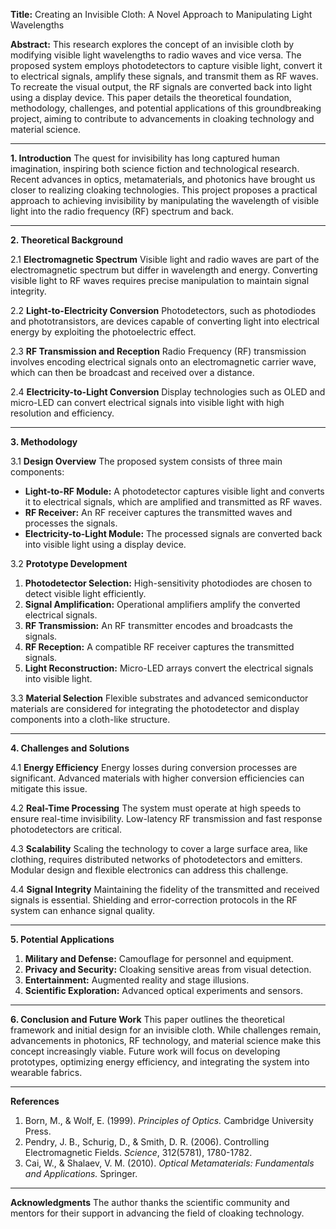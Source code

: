 **Title:** Creating an Invisible Cloth: A Novel Approach to Manipulating Light Wavelengths

**Abstract:**
This research explores the concept of an invisible cloth by modifying visible light wavelengths to radio waves and vice versa. The proposed system employs photodetectors to capture visible light, convert it to electrical signals, amplify these signals, and transmit them as RF waves. To recreate the visual output, the RF signals are converted back into light using a display device. This paper details the theoretical foundation, methodology, challenges, and potential applications of this groundbreaking project, aiming to contribute to advancements in cloaking technology and material science.

---

**1. Introduction**
The quest for invisibility has long captured human imagination, inspiring both science fiction and technological research. Recent advances in optics, metamaterials, and photonics have brought us closer to realizing cloaking technologies. This project proposes a practical approach to achieving invisibility by manipulating the wavelength of visible light into the radio frequency (RF) spectrum and back.

---

**2. Theoretical Background**

2.1 **Electromagnetic Spectrum**
Visible light and radio waves are part of the electromagnetic spectrum but differ in wavelength and energy. Converting visible light to RF waves requires precise manipulation to maintain signal integrity.

2.2 **Light-to-Electricity Conversion**
Photodetectors, such as photodiodes and phototransistors, are devices capable of converting light into electrical energy by exploiting the photoelectric effect.

2.3 **RF Transmission and Reception**
Radio Frequency (RF) transmission involves encoding electrical signals onto an electromagnetic carrier wave, which can then be broadcast and received over a distance.

2.4 **Electricity-to-Light Conversion**
Display technologies such as OLED and micro-LED can convert electrical signals into visible light with high resolution and efficiency.

---

**3. Methodology**

3.1 **Design Overview**
The proposed system consists of three main components:
- **Light-to-RF Module:** A photodetector captures visible light and converts it to electrical signals, which are amplified and transmitted as RF waves.
- **RF Receiver:** An RF receiver captures the transmitted waves and processes the signals.
- **Electricity-to-Light Module:** The processed signals are converted back into visible light using a display device.

3.2 **Prototype Development**
1. **Photodetector Selection:** High-sensitivity photodiodes are chosen to detect visible light efficiently.
2. **Signal Amplification:** Operational amplifiers amplify the converted electrical signals.
3. **RF Transmission:** An RF transmitter encodes and broadcasts the signals.
4. **RF Reception:** A compatible RF receiver captures the transmitted signals.
5. **Light Reconstruction:** Micro-LED arrays convert the electrical signals into visible light.

3.3 **Material Selection**
Flexible substrates and advanced semiconductor materials are considered for integrating the photodetector and display components into a cloth-like structure.

---

**4. Challenges and Solutions**

4.1 **Energy Efficiency**
Energy losses during conversion processes are significant. Advanced materials with higher conversion efficiencies can mitigate this issue.

4.2 **Real-Time Processing**
The system must operate at high speeds to ensure real-time invisibility. Low-latency RF transmission and fast response photodetectors are critical.

4.3 **Scalability**
Scaling the technology to cover a large surface area, like clothing, requires distributed networks of photodetectors and emitters. Modular design and flexible electronics can address this challenge.

4.4 **Signal Integrity**
Maintaining the fidelity of the transmitted and received signals is essential. Shielding and error-correction protocols in the RF system can enhance signal quality.

---

**5. Potential Applications**
1. **Military and Defense:** Camouflage for personnel and equipment.
2. **Privacy and Security:** Cloaking sensitive areas from visual detection.
3. **Entertainment:** Augmented reality and stage illusions.
4. **Scientific Exploration:** Advanced optical experiments and sensors.

---

**6. Conclusion and Future Work**
This paper outlines the theoretical framework and initial design for an invisible cloth. While challenges remain, advancements in photonics, RF technology, and material science make this concept increasingly viable. Future work will focus on developing prototypes, optimizing energy efficiency, and integrating the system into wearable fabrics.

---

**References**
1. Born, M., & Wolf, E. (1999). *Principles of Optics.* Cambridge University Press.
2. Pendry, J. B., Schurig, D., & Smith, D. R. (2006). Controlling Electromagnetic Fields. *Science*, 312(5781), 1780-1782.
3. Cai, W., & Shalaev, V. M. (2010). *Optical Metamaterials: Fundamentals and Applications.* Springer.

---

**Acknowledgments**
The author thanks the scientific community and mentors for their support in advancing the field of cloaking technology.

